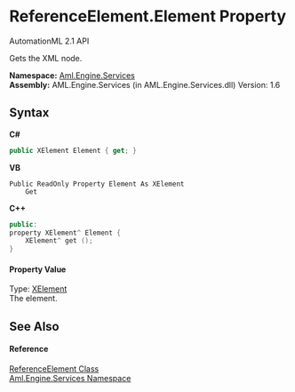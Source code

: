 # ReferenceElement.Element Property 
AutomationML 2.1 API 

Gets the XML node.

**Namespace:**&nbsp;<a href="N_Aml_Engine_Services">Aml.Engine.Services</a><br />**Assembly:**&nbsp;AML.Engine.Services (in AML.Engine.Services.dll) Version: 1.6

## Syntax

**C#**<br />
``` C#
public XElement Element { get; }
```

**VB**<br />
``` VB
Public ReadOnly Property Element As XElement
	Get
```

**C++**<br />
``` C++
public:
property XElement^ Element {
	XElement^ get ();
}
```


#### Property Value
Type: <a href="https://docs.microsoft.com/dotnet/api/system.xml.linq.xelement" target="_parent" rel="noopener noreferrer">XElement</a><br />The element.

## See Also


#### Reference
<a href="T_Aml_Engine_Services_ReferenceElement">ReferenceElement Class</a><br /><a href="N_Aml_Engine_Services">Aml.Engine.Services Namespace</a><br />